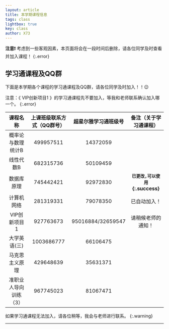 ```yaml
---
layout: article
title: 本学期课程信息
tags: class
lightbox: true
key: class
author: X73
---
```



**注意❗** 考虑到一些客观因素，本页面将会在一段时间后删除，请各位同学及时查看并加入课程！
{:.error}

## 学习通课程及QQ群

下面是本学期各个课程的学习通课程及QQ群，请各位同学及时加入！！:wink:
<!--more-->

注意：《 VIP创新项目1  》的学习通课程先不要加入，等我和老师联系确认加入哪一个。
{:.error}

|     **课程名称**      | **上课班级联系方式（QQ群号）** | **超星尔雅学习通班级号** |  **备注（关于学习通课程）**  |
| :-------------------: | :----------------------------: | :----------------------: | :--------------------------: |
|   概率论与数理统计B   |           499957511            |         14372059         |                              |
|       线性代数B       |           682315736            |         50109459         |                              |
|      数据库原理       |           745442421            |         92972830  | **`已更改,可以使用`{:.success}** |
|      计算机网络       |           281319331            |         79078350         |  已自动加入！   |
|     VIP创新项目1      |           927763673            |    95016884/32659547     | 请稍候老师的通知！ |
|     大学英语(三)      |           1003686777           |         66106475         |                              |
|    马克思主义原理     |           429648639            |         35631371         |                              |
| 准职业人导向训练（3） |           967745023            |         81067471         |                              |


如果学习通课程无法加入，请各位稍等，我会与老师进行联系。
{:.warning}

---

